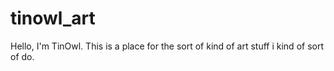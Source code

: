 # tinowl_art

Hello, I'm TinOwl. This is a place for the sort of kind of art stuff i kind of sort of do. 
